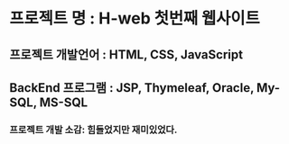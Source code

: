 # 프로젝트 명 : H-web 첫번째 웹사이트

## 프로젝트 개발언어 : HTML, CSS, JavaScript

## BackEnd 프로그램 : JSP, Thymeleaf, Oracle, My-SQL, MS-SQL

### 프로젝트 개발 소감: 힘들었지만 재미있었다. 
